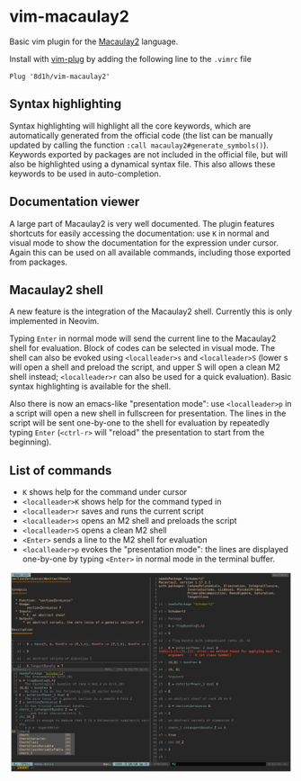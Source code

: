 # vim-macaulay2

Basic vim plugin for the [Macaulay2](http://macaulay2.com/) language.

Install with [vim-plug](https://github.com/junegunn/vim-plug) by adding the
following line to the `.vimrc` file
```
Plug '8d1h/vim-macaulay2'
```

## Syntax highlighting

Syntax highlighting will highlight all the core keywords, which are
automatically generated from the official code (the list can be manually
updated by calling the function `:call macaulay2#generate_symbols()`). Keywords
exported by packages are not included in the official file, but will also be
highlighted using a dynamical syntax file. This also allows these keywords to
be used in auto-completion.

## Documentation viewer

A large part of Macaulay2 is very well documented. The plugin features
shortcuts for easily accessing the documentation: use `K` in normal and visual
mode to show the documentation for the expression under cursor. Again this can
be used on all available commands, including those exported from packages.

## Macaulay2 shell

A new feature is the integration of the Macaulay2 shell. Currently this is only
implemented in Neovim.

Typing `Enter` in normal mode will send the current line to the Macaulay2 shell
for evaluation. Block of codes can be selected in visual mode. The shell can
also be evoked using `<localleader>s` and `<localleader>S` (lower s will open a
shell and preload the script, and upper S will open a clean M2 shell instead;
`<localleader>r` can also be used for a quick evaluation). Basic syntax
highlighting is available for the shell.

Also there is now an emacs-like "presentation mode": use `<localleader>p` in a
script will open a new shell in fullscreen for presentation. The lines in the
script will be sent one-by-one to the shell for evaluation by repeatedly typing
`Enter` (`<ctrl-r>` will "reload" the presentation to start from the
beginning).

## List of commands
* `K` shows help for the command under cursor
* `<localleader>K` shows help for the command typed in
* `<localleader>r` saves and runs the current script
* `<localleader>s` opens an M2 shell and preloads the script
* `<localleader>S` opens a clean M2 shell
* `<Enter>` sends a line to the M2 shell for evaluation
* `<localleader>p` evokes the "presentation mode": the lines are displayed
  one-by-one by typing `<Enter>` in normal mode in the terminal buffer.

![](screenshot.png)
